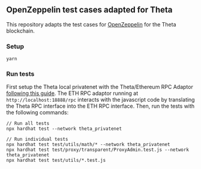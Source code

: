 
## OpenZeppelin test cases adapted for Theta

This repository adapts the test cases for [OpenZeppelin](https://github.com/OpenZeppelin/openzeppelin-contracts) for the Theta blockchain.

### Setup 

```
yarn
```

### Run tests

 First setup the Theta local privatenet with the Theta/Ethereum RPC Adaptor [following this guide](https://docs.thetatoken.org/docs/setup-local-theta-ethereum-rpc-adaptor). The ETH RPC adaptor running at `http://localhost:18888/rpc` interacts with the javascript code by translating the Theta RPC interface into the ETH RPC interface. Then, run the tests with the following commands:

```
// Run all tests
npx hardhat test --network theta_privatenet 

// Run individual tests
npx hardhat test test/utils/math/* --network theta_privatenet
npx hardhat test test/proxy/transparent/ProxyAdmin.test.js --network theta_privatenet
npx hardhat test test/utils/*.test.js
```

